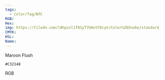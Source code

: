 ```yaml
---
tags:
  - Color/Tag/NTC
RGB:
Hex:
img: https://filedn.com/l0hpzxl1f01yT7GHxtF8cyk/Color%20Snake/standard_csv_to_svg/C32148.svg
CMYK:
HSL:
Name:
---
```

Maroon Flush
```palette
#C32148
```
RGB
